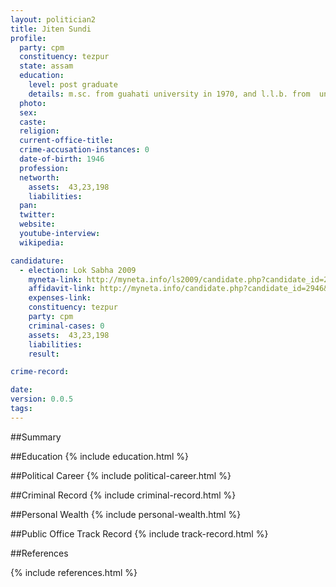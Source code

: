 ```yaml
---
layout: politician2
title: Jiten Sundi
profile: 
  party: cpm
  constituency: tezpur
  state: assam
  education: 
    level: post graduate
    details: m.sc. from guahati university in 1970, and l.l.b. from  university law college under gauhate university in 1973
  photo: 
  sex: 
  caste: 
  religion: 
  current-office-title: 
  crime-accusation-instances: 0
  date-of-birth: 1946
  profession: 
  networth: 
    assets:  43,23,198
    liabilities: 
  pan: 
  twitter: 
  website: 
  youtube-interview: 
  wikipedia: 

candidature: 
  - election: Lok Sabha 2009
    myneta-link: http://myneta.info/ls2009/candidate.php?candidate_id=2946
    affidavit-link: http://myneta.info/candidate.php?candidate_id=2946&scan=original
    expenses-link: 
    constituency: tezpur 
    party: cpm
    criminal-cases: 0
    assets:  43,23,198
    liabilities: 
    result:  

crime-record: 

date: 
version: 0.0.5
tags: 
---
```

##Summary


##Education
{% include education.html %}


##Political Career
{% include political-career.html %}


##Criminal Record
{% include criminal-record.html %}


##Personal Wealth
{% include personal-wealth.html %}


##Public Office Track Record
{% include track-record.html %}


##References


{% include references.html %}